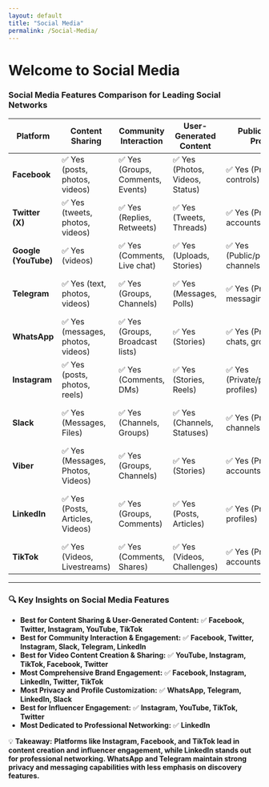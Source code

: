 ```yaml
---
layout: default
title: "Social Media"
permalink: /Social-Media/
---
```


# Welcome to Social Media

### **Social Media Features Comparison for Leading Social Networks**  

| **Platform**  | **Content Sharing** | **Community Interaction** | **User-Generated Content** | **Public/Private Profiles** | **Social Discovery** | **Hashtags & Trends** | **Influencer Engagement** | **Video Content** | **Brand Engagement** |  
|---------------|---------------------|---------------------------|----------------------------|----------------------------|----------------------|-----------------------|---------------------------|-------------------|----------------------|  
| **Facebook**  | ✅ Yes (posts, photos, videos) | ✅ Yes (Groups, Comments, Events) | ✅ Yes (Photos, Videos, Status) | ✅ Yes (Privacy controls) | ✅ Yes (Friend suggestions) | ✅ Yes (Trending Topics) | ✅ Yes (Brand partnerships) | ✅ Yes (Live, Stories) | ✅ Yes (Ads, Pages) |  
| **Twitter (X)** | ✅ Yes (tweets, photos, videos) | ✅ Yes (Replies, Retweets) | ✅ Yes (Tweets, Threads) | ✅ Yes (Private accounts) | ✅ Yes (Hashtag discovery) | ✅ Yes (Trending hashtags) | ✅ Yes (Brand mentions) | ✅ Yes (Live video, Spaces) | ✅ Yes (Promoted tweets) |  
| **Google (YouTube)** | ✅ Yes (videos) | ✅ Yes (Comments, Live chat) | ✅ Yes (Uploads, Stories) | ✅ Yes (Public/private channels) | ✅ Yes (Recommendations) | ✅ Yes (Trending, Explore) | ✅ Yes (Creator sponsorships) | ✅ Yes (Live, Shorts) | ✅ Yes (Ads, Channel subscriptions) |  
| **Telegram**  | ✅ Yes (text, photos, videos) | ✅ Yes (Groups, Channels) | ✅ Yes (Messages, Polls) | ✅ Yes (Private messaging) | ✅ Yes (Channel discoverability) | ✅ Yes (Trending Channels) | ✅ Yes (Brand partnerships) | ✅ Yes (Voice chats, Stories) | ✅ Yes (Promoted channels) |  
| **WhatsApp**  | ✅ Yes (messages, photos, videos) | ✅ Yes (Groups, Broadcast lists) | ✅ Yes (Stories) | ✅ Yes (Private chats, groups) | ❌ Limited (No discovery) | ❌ Limited (No trends) | ✅ Yes (Brand communication) | ✅ Yes (Status updates, Calls) | ✅ Yes (Business tools) |  
| **Instagram**  | ✅ Yes (posts, photos, reels) | ✅ Yes (Comments, DMs) | ✅ Yes (Stories, Reels) | ✅ Yes (Private/professional profiles) | ✅ Yes (Explore tab) | ✅ Yes (Trending hashtags) | ✅ Yes (Brand influencers) | ✅ Yes (Stories, Live) | ✅ Yes (Ads, Shopping) |  
| **Slack**  | ✅ Yes (Messages, Files) | ✅ Yes (Channels, Groups) | ✅ Yes (Channels, Statuses) | ✅ Yes (Private channels) | ✅ Yes (Workspace discovery) | ❌ No trending hashtags | ✅ Yes (Brand partnerships) | ❌ No native video content | ✅ Yes (Custom workspaces) |  
| **Viber**  | ✅ Yes (Messages, Photos, Videos) | ✅ Yes (Groups, Channels) | ✅ Yes (Stories) | ✅ Yes (Private accounts) | ✅ Yes (Explore tab) | ❌ No trends or hashtags | ✅ Yes (Brand partnerships) | ✅ Yes (Video calls, Stories) | ✅ Yes (Business accounts) |  
| **LinkedIn**  | ✅ Yes (Posts, Articles, Videos) | ✅ Yes (Groups, Comments) | ✅ Yes (Posts, Articles) | ✅ Yes (Private profiles) | ✅ Yes (Network suggestions) | ✅ Yes (Trending posts) | ✅ Yes (Influencer content) | ✅ Yes (LinkedIn Live, Video posts) | ✅ Yes (Ads, Sponsored content) |  
| **TikTok**  | ✅ Yes (Videos, Livestreams) | ✅ Yes (Comments, Shares) | ✅ Yes (Videos, Challenges) | ✅ Yes (Private accounts) | ✅ Yes (For You page) | ✅ Yes (Trending hashtags) | ✅ Yes (Influencer campaigns) | ✅ Yes (TikTok Live) | ✅ Yes (In-app shopping, Ads) |  

---

### **🔍 Key Insights on Social Media Features**  

- **Best for Content Sharing & User-Generated Content:** ✅ **Facebook, Twitter, Instagram, YouTube, TikTok**  
- **Best for Community Interaction & Engagement:** ✅ **Facebook, Twitter, Instagram, Slack, Telegram, LinkedIn**  
- **Best for Video Content Creation & Sharing:** ✅ **YouTube, Instagram, TikTok, Facebook, Twitter**  
- **Most Comprehensive Brand Engagement:** ✅ **Facebook, Instagram, LinkedIn, Twitter, TikTok**  
- **Most Privacy and Profile Customization:** ✅ **WhatsApp, Telegram, LinkedIn, Slack**  
- **Best for Influencer Engagement:** ✅ **Instagram, YouTube, TikTok, Twitter**  
- **Most Dedicated to Professional Networking:** ✅ **LinkedIn**  

💡 **Takeaway:** **Platforms like Instagram, Facebook, and TikTok lead in content creation and influencer engagement, while LinkedIn stands out for professional networking. WhatsApp and Telegram maintain strong privacy and messaging capabilities with less emphasis on discovery features.**  
